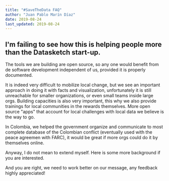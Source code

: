 ```yaml
---
title: "#SaveTheData FAQ"
author: "Juan Pablo Marín Díaz"
date: 2019-08-24
last_updated: 2019-08-24
---
```



## I'm failing to see how this is helping people more than the Datasketch start-up.

The tools we are building are open source, so any one would benefit from de software development independent of us, provided it is properly documented.

It is indeed very difficult to mobilize local change, but we see an important approach in doing it with facts and visualization, unfortunately it is still unreachable for smaller organizations, or even small teams inside large orgs. Building capacities is also very important, this why we also provide trainings for local communities in the rewards themselves. More open source "apps" that account for local challenges with local data we believe is the way to go.

In Colombia, we helped the government organize and communicate to most complete database of the Colombian conflict (eventually used with the peace agreemen with FARC), it would be great if more orgs could do it by themselves online.  


Anyway, I do not mean to extend myself. Here is some more background if you are interested.

And you are right, we need to work better on our message, any feedback highly appreciated!


